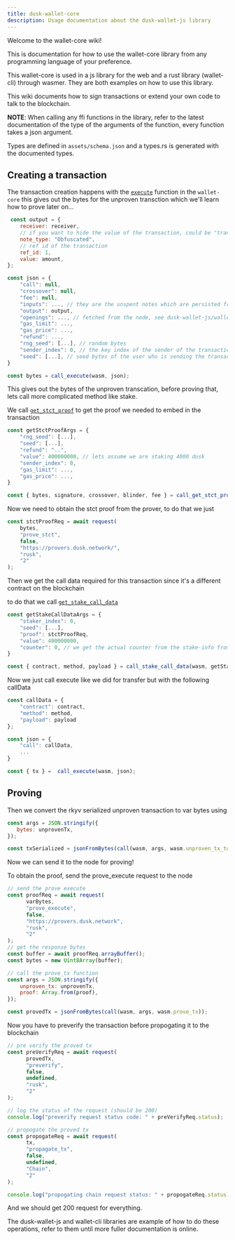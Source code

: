 ```yaml
---
title: dusk-wallet-core
description: Usage documentation about the dusk-wallet-js library
---
```


Welcome to the wallet-core wiki!

This is documentation for how to use the wallet-core library from any programming language of your preference. 

This wallet-core is used in a js library for the web and a rust library (wallet-cli) through wasmer. They are both examples on how to use this library.

This wiki documents how to sign transactions or extend your own code to talk to the blockchain.

**NOTE**: When calling any ffi functions in the library, refer to the latest documentation of the type of the arguments of the function, every function takes a json argument.

Types are defined in `assets/schema.json` and a types.rs is generated with the documented types.

## Creating a transaction

The transaction creation happens with the [`execute`](https://github.com/dusk-network/wallet-core/blob/main/src/ffi.rs#L131) function in the `wallet-core`
this gives out the bytes for the unproven transction which we'll learn how to prove later on...

```js
 const output = {
    receiver: receiver,
    // if you want to hide the value of the transaction, could be "transparent"
    note_type: "Obfuscated",
    // ref id of the transaction
    ref_id: 1,
    value: amount,
};

const json = {
    "call": null,
    "crossover": null,
    "fee": null, 
    "inputs": ..., // they are the unspent notes which are persisted from the sync
    "output": output,
    "openings": ..., // fetched from the node, see dusk-wallet-js/wallet-cli on how to do it
    "gas_limit": ...,
    "gas_price": ...,
    "refund": ...,
    "rng_seed": [...], // random bytes
    "sender_index": 0, // the key index of the sender of the transactions
    "seed": [...], // seed bytes of the user who is sending the transaction
}

const bytes = call_execute(wasm, json);
```

This gives out the bytes of the unproven transcation, before proving that, lets call more complicated method like stake.

We call [`get_stct_proof`](https://github.com/dusk-network/wallet-core/blob/main/src/compat/stake.rs#L43) to get the proof we needed to embed in the transaction
```js
const getStctProofArgs = {
    "rng_seed": [...],
    "seed": [...],
    "refund": "..",
    "value": 400000000, // lets assume we are staking 4000 dusk
    "sender_index": 0,
    "gas_limit": ...,
    "gas_price": ...,
}

const { bytes, signature, crossover, blinder, fee } = call_get_stct_proof(wasm, getStctProofArgs);
```

Now we need to obtain the stct proof from the prover, to do that we just

```js
const stctProofReq = await request(
    bytes,
    "prove_stct",
    false,
    "https://provers.dusk.network/",
    "rusk",
    "2"
);
```

Then we get the call data required for this transaction since it's a different contract on the blockchain


to do that we call [`get_stake_call_data`](https://github.com/dusk-network/wallet-core/blob/main/src/compat/stake.rs#L153)

```js
const getStakeCallDataArgs = {
    "staker_index": 0,
    "seed": [...],
    "proof": stctProofReq,
    "value": 400000000,
    "counter": 0, // we get the actual counter from the stake-info from the node
}

const { contract, method, payload } = call_stake_call_data(wasm, getStakeCallDataArgs);
```

Now we just call execute like we did for transfer but with the following callData

```js
const callData = {
    "contract": contract,
    "method": method,
    "payload": payload
};

const json = {
    "call": callData,
    ...
}

const { tx } =  call_execute(wasm, json);
```

## Proving

Then we convert the rkyv serialized unproven transaction to var bytes using 
```js
const args = JSON.stringify({
   bytes: unprovenTx,
});

const txSerialized = jsonFromBytes(call(wasm, args, wasm.unproven_tx_to_bytes)).serialized;
```

Now we can send it to the node for proving!

To obtain the proof, send the prove_execute request to the node

```js
// send the prove execute
const proofReq = await request(
      varBytes,
      "prove_execute",
      false,
      "https://provers.dusk.network",
      "rusk",
      "2"
);
// get the response bytes 
const buffer = await proofReq.arrayBuffer();
const bytes = new Uint8Array(buffer);

// call the prove_tx function 
const args = JSON.stringify({
    unproven_tx: unprovenTx,
    proof: Array.from(proof),
});

const provedTx = jsonFromBytes(call(wasm, args, wasm.prove_tx));
```

Now you have to preverify the transaction before propogating it to the blockchain

```js
// pre verify the proved tx
const preVerifyReq = await request(
      provedTx,
      "preverify",
      false,
      undefined,
      "rusk",
      "2"
);

// log the status of the request (should be 200)
console.log("preverify request status code: " + preVerifyReq.status);

// propogate the proved tx
const propogateReq = await request(
      tx,
      "propagate_tx",
      false,
      undefined,
      "Chain",
      "2"
);

console.log("propogating chain request status: " + propogateReq.status);
```
And we should get 200 request for everything.

The dusk-wallet-js and wallet-cli libraries are example of how to do these operations, refer to them until more fuller documentation is online.